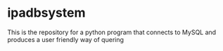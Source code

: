 # ipadbsystem
This is the repository for a python program that connects to MySQL and produces a user friendly way of quering
